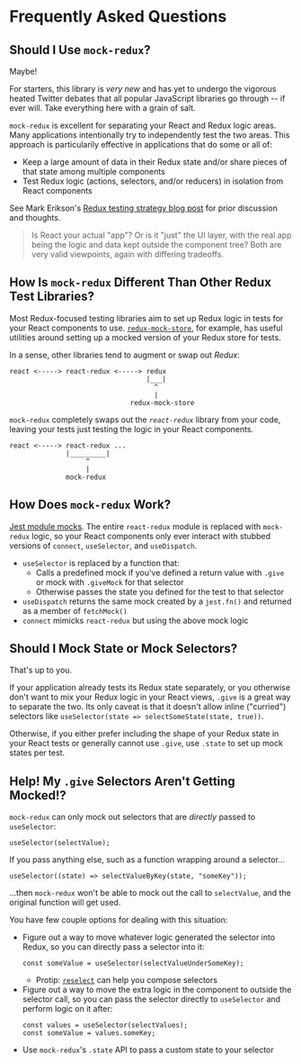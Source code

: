 # Frequently Asked Questions

## Should I Use `mock-redux`?

Maybe!

For starters, this library is _very new_ and has yet to undergo the vigorous heated Twitter debates that all popular JavaScript libraries go through -- if ever will.
Take everything here with a grain of salt.

`mock-redux` is excellent for separating your React and Redux logic areas.
Many applications intentionally try to independently test the two areas.
This approach is particularily effective in applications that do some or all of:

- Keep a large amount of data in their Redux state and/or share pieces of that state among multiple components
- Test Redux logic (actions, selectors, and/or reducers) in isolation from React components

See Mark Erikson's [Redux testing strategy blog post](https://blog.isquaredsoftware.com/2019/07/blogged-answers-thoughts-on-hooks/) for prior discussion and thoughts.

> Is React your actual "app"?
> Or is it "just" the UI layer, with the real app being the logic and data kept outside the component tree?
> Both are very valid viewpoints, again with differing tradeoffs.

## How Is `mock-redux` Different Than Other Redux Test Libraries?

Most Redux-focused testing libraries aim to set up Redux logic in tests for your React components to use.
[`redux-mock-store`](https://github.com/reduxjs/redux-mock-store), for example, has useful utilities around setting up a mocked version of your Redux store for tests.

In a sense, other libraries tend to augment or swap out _Redux_:

```
react <-----> react-redux <-----> redux
                                  |___|
                                    ^
                                    |
                              redux-mock-store
```

`mock-redux` completely swaps out the _`react-redux`_ library from your code, leaving your tests just testing the logic in your React components.

```
react <-----> react-redux ...
              |_________|
                   ^
                   |
              mock-redux
```

## How Does `mock-redux` Work?

[Jest module mocks](https://jestjs.io/docs/en/mock-functions#mocking-modules).
The entire `react-redux` module is replaced with `mock-redux` logic, so your React components only ever interact with stubbed versions of `connect`, `useSelector`, and `useDispatch`.

- `useSelector` is replaced by a function that:
  - Calls a predefined mock if you've defined a return value with `.give` or mock with `.giveMock` for that selector
  - Otherwise passes the state you defined for the test to that selector
- `useDispatch` returns the same mock created by a `jest.fn()` and returned as a member of `fetchMock()`
- `connect` mimicks `react-redux` but using the above mock logic

## Should I Mock State or Mock Selectors?

That's up to you.

If your application already tests its Redux state separately, or you otherwise don't want to mix your Redux logic in your React views, `.give` is a great way to separate the two.
Its only caveat is that it doesn't allow inline ("curried") selectors like `useSelector(state => selectSomeState(state, true))`.

Otherwise, if you either prefer including the shape of your Redux state in your React tests or generally cannot use `.give`, use `.state` to set up mock states per test.

## Help! My `.give` Selectors Aren't Getting Mocked!?

`mock-redux` can only mock out selectors that are _directly_ passed to `useSelector`:

```tsx
useSelector(selectValue);
```

If you pass anything else, such as a function wrapping around a selector...

```tsx
useSelector((state) => selectValueByKey(state, "someKey"));
```

...then `mock-redux` won't be able to mock out the call to `selectValue`, and the original function will get used.

You have few couple options for dealing with this situation:

- Figure out a way to move whatever logic generated the selector into Redux, so you can directly pass a selector into it:
  ```tsx
  const someValue = useSelector(selectValueUnderSomeKey);
  ```
  - Protip: [`reselect`](https://github.com/reduxjs/reselect) can help you compose selectors
- Figure out a way to move the extra logic in the component to outside the selector call, so you can pass the selector directly to `useSelector` and perform logic on it after:
  ```tsx
  const values = useSelector(selectValues);
  const someValue = values.someKey;
  ```
- Use `mock-redux`'s `.state` API to pass a custom state to your selector
